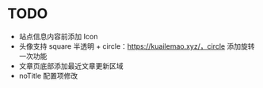 # TODO

- 站点信息内容前添加 Icon
- 头像支持 square 半透明 + circle：https://kuailemao.xyz/，circle 添加旋转一次功能
- 文章页底部添加最近文章更新区域
- noTitle 配置项修改
